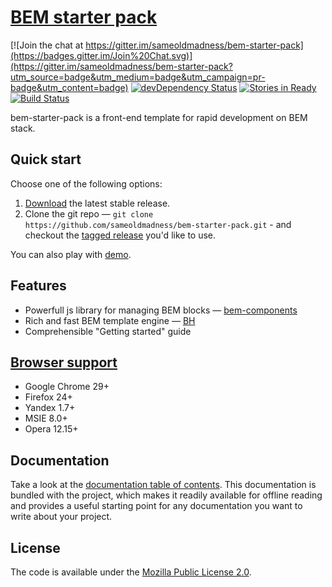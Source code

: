 # [BEM starter pack](https://sameoldmadness.github.io/bem-starter-pack/)

[![Join the chat at https://gitter.im/sameoldmadness/bem-starter-pack](https://badges.gitter.im/Join%20Chat.svg)](https://gitter.im/sameoldmadness/bem-starter-pack?utm_source=badge&utm_medium=badge&utm_campaign=pr-badge&utm_content=badge)
[![devDependency Status](https://david-dm.org/sameoldmadness/bem-starter-pack/dev-status.svg)](https://david-dm.org/sameoldmadness/bem-starter-pack#info=devDependencies)
[![Stories in Ready](https://badge.waffle.io/sameoldmadness/bem-starter-pack.svg?label=ready&title=Ready)](http://waffle.io/sameoldmadness/bem-starter-pack)
[![Build Status](https://travis-ci.org/sameoldmadness/bem-starter-pack.svg)](https://travis-ci.org/sameoldmadness/bem-starter-pack)

<!-- TODO bages -->

bem-starter-pack is a front-end template for rapid development on BEM stack.

<!-- TODO link to source, homepage -->

## Quick start

Choose one of the following options:

<!-- TODO add link to archive on gh-pages -->

1. [Download](https://github.com/sameoldmadness/bem-starter-pack/archive/master.zip) the latest stable release.
2. Clone the git repo — `git clone
   https://github.com/sameoldmadness/bem-starter-pack.git` - and checkout the [tagged
   release](https://github.com/sameoldmadness/bem-starter-pack/releases) you'd like to
   use.

You can also play with [demo](http://codepen.io/sameoldmadness/pen/vEqeVB).

## Features

* Powerfull js library for managing BEM blocks — [bem-components](https://ru.bem.info/libs/bem-components/)
* Rich and fast BEM template engine — [BH](https://ru.bem.info/technology/bh)
* Comprehensible "Getting started" guide


## [Browser support](https://github.com/bem/bem-core#supported-browsers)

* Google Chrome 29+
* Firefox 24+
* Yandex 1.7+
* MSIE 8.0+
* Opera 12.15+


## Documentation

Take a look at the [documentation table of contents](docs/TOC.md). This
documentation is bundled with the project, which makes it readily available for
offline reading and provides a useful starting point for any documentation you
want to write about your project.


## License

The code is available under the [Mozilla Public License 2.0](LICENSE.txt).
